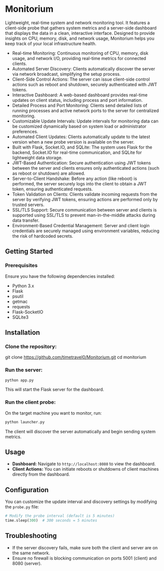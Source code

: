 # Monitorium
Lightweight, real-time system and network monitoring tool. It features a client-side probe that gathers system metrics and a server-side dashboard that displays the data in a clean, interactive interface. Designed to provide insights on CPU, memory, disk, and network usage, Monitorium helps you keep track of your local infrastructure health.

- Real-time Monitoring: Continuous monitoring of CPU, memory, disk usage, and network I/O, providing real-time metrics for connected clients.
- Automated Server Discovery: Clients automatically discover the server via network broadcast, simplifying the setup process.
- Client-Side Control Actions: The server can issue client-side control actions such as reboot and shutdown, securely authenticated with JWT tokens.
- Interactive Dashboard: A web-based dashboard provides real-time updates on client status, including process and port information.
- Detailed Process and Port Monitoring: Clients send detailed lists of running processes and active network ports to the server for centralized monitoring.
- Customizable Update Intervals: Update intervals for monitoring data can be customized dynamically based on system load or administrator preferences.
- Automated Client Updates: Clients automatically update to the latest version when a new probe version is available on the server.
- Built with Flask, Socket.IO, and SQLite: The system uses Flask for the backend, Socket.IO for real-time communication, and SQLite for lightweight data storage.
- JWT-Based Authentication: Secure authentication using JWT tokens between the server and clients ensures only authenticated actions (such as reboot or shutdown) are allowed.
- Server-to-Client Handshake: Before any action (like reboot) is performed, the server securely logs into the client to obtain a JWT token, ensuring authenticated requests.
- Token Validation on Clients: Clients validate incoming requests from the server by verifying JWT tokens, ensuring actions are performed only by trusted servers.
- SSL/TLS Support: Secure communication between server and clients is supported using SSL/TLS to prevent man-in-the-middle attacks during data transfer.
- Environment-Based Credential Management: Server and client login credentials are securely managed using environment variables, reducing the risk of hardcoded secrets.

## Getting Started

### Prerequisites

Ensure you have the following dependencies installed:

- Python 3.x
- Flask
- psutil
- getmac
- requests
- Flask-SocketIO
- SQLite3

## Installation

### Clone the repository:

git clone https://github.com/timetravel0/Monitorium.git
cd monitorium

### Run the server:

```bash
python app.py
```

This will start the Flask server for the dashboard.

### Run the client probe:

On the target machine you want to monitor, run:

```bash
python launcher.py
```

The client will discover the server automatically and begin sending system metrics.

## Usage

- **Dashboard:** Navigate to `http://localhost:8080` to view the dashboard.
- **Client Actions:** You can initiate reboots or shutdowns of client machines directly from the dashboard.

## Configuration

You can customize the update interval and discovery settings by modifying the `probe.py` file:

```python
# Modify the probe interval (default is 5 minutes)
time.sleep(300)  # 300 seconds = 5 minutes
```

## Troubleshooting

- If the server discovery fails, make sure both the client and server are on the same network.
- Ensure no firewall is blocking communication on ports 5001 (client) and 8080 (server).
